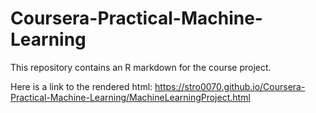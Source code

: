 # Coursera-Practical-Machine-Learning
This repository contains an R markdown for the course project.

Here is a link to the rendered html:
https://stro0070.github.io/Coursera-Practical-Machine-Learning/MachineLearningProject.html
